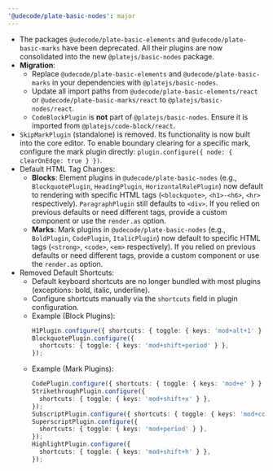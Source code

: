 ```yaml
---
'@udecode/plate-basic-nodes': major
---
```


- The packages `@udecode/plate-basic-elements` and `@udecode/plate-basic-marks` have been deprecated. All their plugins are now consolidated into the new `@platejs/basic-nodes` package.
- **Migration**:
  - Replace `@udecode/plate-basic-elements` and `@udecode/plate-basic-marks` in your dependencies with `@platejs/basic-nodes`.
  - Update all import paths from `@udecode/plate-basic-elements/react` or `@udecode/plate-basic-marks/react` to `@platejs/basic-nodes/react`.
  - `CodeBlockPlugin` is **not** part of `@platejs/basic-nodes`. Ensure it is imported from `@platejs/code-block/react`.
- `SkipMarkPlugin` (standalone) is removed. Its functionality is now built into the core editor. To enable boundary clearing for a specific mark, configure the mark plugin directly: `plugin.configure({ node: { clearOnEdge: true } })`.
- Default HTML Tag Changes:
  - **Blocks**: Element plugins in `@udecode/plate-basic-nodes` (e.g., `BlockquotePlugin`, `HeadingPlugin`, `HorizontalRulePlugin`) now default to rendering with specific HTML tags (`<blockquote>`, `<h1>-<h6>`, `<hr>` respectively). `ParagraphPlugin` still defaults to `<div>`. If you relied on previous defaults or need different tags, provide a custom component or use the `render.as` option.
  - **Marks**: Mark plugins in `@udecode/plate-basic-nodes` (e.g., `BoldPlugin`, `CodePlugin`, `ItalicPlugin`) now default to specific HTML tags (`<strong>`, `<code>`, `<em>` respectively). If you relied on previous defaults or need different tags, provide a custom component or use the `render.as` option.
- Removed Default Shortcuts:
  - Default keyboard shortcuts are no longer bundled with most plugins (exceptions: bold, italic, underline).
  - Configure shortcuts manually via the `shortcuts` field in plugin configuration.
  - Example (Block Plugins):
    ```ts
    H1Plugin.configure({ shortcuts: { toggle: { keys: 'mod+alt+1' } } });
    BlockquotePlugin.configure({
      shortcuts: { toggle: { keys: 'mod+shift+period' } },
    });
    ```
  - Example (Mark Plugins):
    ```ts
    CodePlugin.configure({ shortcuts: { toggle: { keys: 'mod+e' } } });
    StrikethroughPlugin.configure({
      shortcuts: { toggle: { keys: 'mod+shift+x' } },
    });
    SubscriptPlugin.configure({ shortcuts: { toggle: { keys: 'mod+comma' } } });
    SuperscriptPlugin.configure({
      shortcuts: { toggle: { keys: 'mod+period' } },
    });
    HighlightPlugin.configure({
      shortcuts: { toggle: { keys: 'mod+shift+h' } },
    });
    ```
